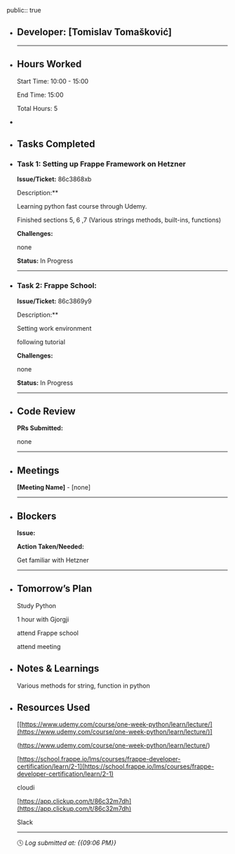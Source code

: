 public:: true

- ## Developer: [Tomislav Tomašković]
  
  ---
- ## Hours Worked
  
  Start Time: 10:00 - 15:00
  
  End Time: 15:00
  
  Total Hours: 5
-
- ## Tasks Completed
- ### Task 1:  Setting up Frappe Framework on Hetzner
  
  **Issue/Ticket:** 86c3868xb
  
  Description:**
  
  Learning python fast course through Udemy.
  
  Finished sections 5, 6 ,7 (Various strings methods, built-ins, functions)
  
  **Challenges:**
  
  none
  
  **Status:**  In Progress
  
  ---
- ### Task 2: Frappe School:
  
  **Issue/Ticket:** 86c3869y9
  
  Description:**
  
  Setting work environment
  
  following tutorial
  
  **Challenges:**
  
  none
  
  **Status:**  In Progress
  
  ---
- ## Code Review
  
  **PRs Submitted:**
  
  none
  
  ---
- ## Meetings
  
  **[Meeting Name]** - [none]
  
  ---
- ## Blockers
  
  **Issue:**
  
  **Action Taken/Needed:**
  
  Get familiar with Hetzner
  
  ---
- ## Tomorrow’s Plan
  
  Study Python
  
  1 hour with Gjorgji
  
  attend Frappe school
  
  attend meeting
- ## Notes & Learnings
  
  Various methods for string, function in python
- ## Resources Used
  
  [[https://www.udemy.com/course/one-week-python/learn/lecture/](https://www.udemy.com/course/one-week-python/learn/lecture/)]
  
  (https://www.udemy.com/course/one-week-python/learn/lecture/)
  
  [https://school.frappe.io/lms/courses/frappe-developer-certification/learn/2-1](https://school.frappe.io/lms/courses/frappe-developer-certification/learn/2-1)
  
  cloudi
  
  [https://app.clickup.com/t/86c32m7dh](https://app.clickup.com/t/86c32m7dh)
  
  Slack
  
  ---
  
  🕓 *Log submitted at: {{09:06 PM}}*